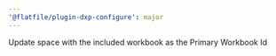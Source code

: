 ```yaml
---
'@flatfile/plugin-dxp-configure': major
---
```


Update space with the included workbook as the Primary Workbook Id
